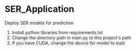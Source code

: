 # SER_Application
Deploy SER models for prediction

1. Install python libraries from requirements.txt
2. Change the directory path in main.py to this project's path
3. If you have CUDA, change the device for model to load 
